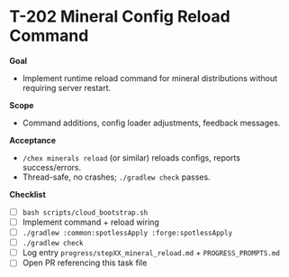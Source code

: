 # T-202 Mineral Config Reload Command

**Goal**

- Implement runtime reload command for mineral distributions without requiring server restart.

**Scope**

- Command additions, config loader adjustments, feedback messages.

**Acceptance**

- `/chex minerals reload` (or similar) reloads configs, reports success/errors.
- Thread-safe, no crashes; `./gradlew check` passes.

**Checklist**

- [ ] `bash scripts/cloud_bootstrap.sh`
- [ ] Implement command + reload wiring
- [ ] `./gradlew :common:spotlessApply :forge:spotlessApply`
- [ ] `./gradlew check`
- [ ] Log entry `progress/stepXX_mineral_reload.md` + `PROGRESS_PROMPTS.md`
- [ ] Open PR referencing this task file
